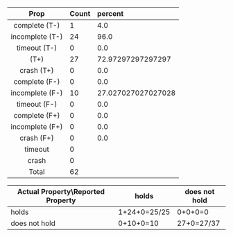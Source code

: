 
| Prop | Count | percent |
|:----:|:------|:--|
|complete   (T-)|1| 4.0 |
|incomplete (T-)|24|96.0 |
|timeout    (T-)|0|0.0 |
|           (T+)|27|72.97297297297297 |
|crash      (T+)|0|0.0 |
|complete   (F-)|0|0.0 |
|incomplete (F-)|10|27.027027027027028 |
|timeout    (F-)|0|0.0 |
|complete   (F+)|0|0.0 |
|incomplete (F+)|0|0.0 |
|crash      (F+)|0|0.0 |
|timeout        |0| |
|crash          |0| |
|Total          |62| |

| Actual Property\Reported Property | holds | does not hold |
|------------------------------------|-------|---------------|
| holds | 1+24+0=25/25 | 0+0+0=0 |
| does not hold | 0+10+0=10 | 27+0=27/37 |

